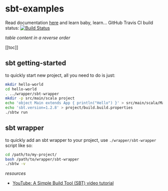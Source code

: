 # sbt-examples
Read documentation [here](https://daggerok.github.io/sbt-examples/) and learn baby, learn... GitHub Travis CI build status: [![Build Status](https://travis-ci.org/daggerok/sbt-examples.svg?branch=master)](https://travis-ci.org/daggerok/sbt-examples)

_table content in a reverse order_

[[toc]]

## sbt getting-started

to quickly start new project, all you need to do is just:

```bash
mkdir hello-world
cd hello-world
. ../wrapper/sbt-wrapper
mkdir -p src/main/scala project
echo 'object Main extends App { println("Hello") }' > src/main/scala/Main.scala
echo 'sbt.version=1.2.8' > project/build.build.properties
./sbtw run
```

## sbt wrapper

to quickly add an sbt wrapper to your project, use `./wrapper/sbt-wrapper` script like so:

```bash
cd /path/to/my-project/
bash /path/to/wrapper/sbt-wrapper
./sbtw -v
```

_resources_

* [YouTube: A Simple Build Tool (SBT) video tutorial](https://www.youtube.com/watch?time_continue=41&v=LKkw140QmyU)

<!--
* [YouTube: Functional Programming Principles in Scala](https://www.youtube.com/channel/UC606CODOUaA3-E5LcC5yKAQ)
* [YouTube: Principles of Reactive Programming in Scala](https://www.youtube.com/playlist?list=PLMhMDErmC1TdBMxd3KnRfYiBV2ELvLyxN)
* [YouTube: Введение в язык программирования Scala](https://www.youtube.com/watch?v=EVz04VMtUfE)
-->
